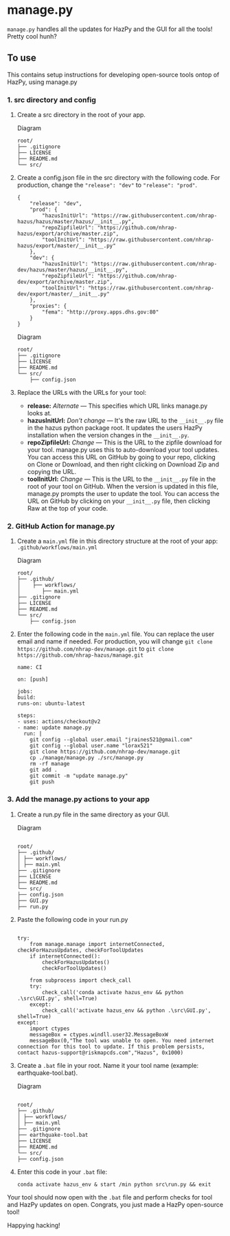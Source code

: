 # manage.py

`manage.py` handles all the updates for HazPy and the GUI for all the tools! Pretty cool hunh?

## To use

This contains setup instructions for developing open-source tools ontop of HazPy, using manage.py

### 1. src directory and config

1. Create a src directory in the root of your app.

   Diagram

   ```
   root/
   ├── .gitignore
   ├── LICENSE
   ├── README.md
   └── src/
   ```

2. Create a config.json file in the src directory with the following code. For production, change the `"release": "dev"` to `"release": "prod"`.

   ```
   {
       "release": "dev",
       "prod": {
           "hazusInitUrl": "https://raw.githubusercontent.com/nhrap-hazus/hazus/master/hazus/__init__.py",
           "repoZipfileUrl": "https://github.com/nhrap-hazus/export/archive/master.zip",
           "toolInitUrl": "https://raw.githubusercontent.com/nhrap-hazus/export/master/__init__.py"
       },
       "dev": {
           "hazusInitUrl": "https://raw.githubusercontent.com/nhrap-dev/hazus/master/hazus/__init__.py",
           "repoZipfileUrl": "https://github.com/nhrap-dev/export/archive/master.zip",
           "toolInitUrl": "https://raw.githubusercontent.com/nhrap-dev/export/master/__init__.py"
       },
       "proxies": {
           "fema": "http://proxy.apps.dhs.gov:80"
       }
   }

   ```

   Diagram

   ```
   root/
   ├── .gitignore
   ├── LICENSE
   ├── README.md
   └── src/
       ├── config.json
   ```

3. Replace the URLs with the URLs for your tool:

   - **release:** _Alternate_ — This specifies which URL links manage.py looks at.
   - **hazusInitUrl:** _Don't change_ — It's the raw URL to the `__init__.py` file in the hazus python package root. It updates the users HazPy installation when the version changes in the `__init__.py`.
   - **repoZipfileUrl:** _Change_ — This is the URL to the zipfile download for your tool. manage.py uses this to auto-download your tool updates. You can access this URL on GitHub by going to your repo, clicking on Clone or Download, and then right clicking on Download Zip and copying the URL.
   - **toolInitUrl:** _Change_ — This is the URL to the `__init__.py` file in the root of your tool on GitHub. When the version is updated in this file, manage.py prompts the user to update the tool. You can access the URL on GitHub by clicking on your `__init__.py` file, then clicking Raw at the top of your code.

### 2. GitHub Action for manage.py

1. Create a `main.yml` file in this directory structure at the root of your app: `.github/workflows/main.yml`

   Diagram

   ```
   root/
   ├── .github/
   │    ├── workflows/
   │       ├── main.yml
   ├── .gitignore
   ├── LICENSE
   ├── README.md
   └── src/
       ├── config.json
   ```

2. Enter the following code in the `main.yml` file. You can replace the user email and name if needed. For production, you will change `git clone https://github.com/nhrap-dev/manage.git` to `git clone https://github.com/nhrap-hazus/manage.git`

   ```
   name: CI

   on: [push]

   jobs:
   build:
   runs-on: ubuntu-latest

   steps:
   - uses: actions/checkout@v2
   - name: update manage.py
     run: |
       git config --global user.email "jraines521@gmail.com"
       git config --global user.name "lorax521"
       git clone https://github.com/nhrap-dev/manage.git
       cp ./manage/manage.py ./src/manage.py
       rm -rf manage
       git add .
       git commit -m "update manage.py"
       git push
   ```

### 3. Add the manage.py actions to your app

1. Create a run.py file in the same directory as your GUI.

   Diagram

   ```

   root/
   ├── .github/
   │ ├── workflows/
   │ ├── main.yml
   ├── .gitignore
   ├── LICENSE
   ├── README.md
   └── src/
   ├── config.json
   ├── GUI.py
   ├── run.py

   ```

2. Paste the following code in your run.py

   ```

   try:
       from manage.manage import internetConnected, checkForHazusUpdates, checkForToolUpdates
       if internetConnected():
           checkForHazusUpdates()
           checkForToolUpdates()

       from subprocess import check_call
       try:
           check_call('conda activate hazus_env && python .\src\GUI.py', shell=True)
       except:
           check_call('activate hazus_env && python .\src\GUI.py', shell=True)
   except:
       import ctypes
       messageBox = ctypes.windll.user32.MessageBoxW
       messageBox(0,"The tool was unable to open. You need internet connection for this tool to update. If this problem persists, contact hazus-support@riskmapcds.com","Hazus", 0x1000)

   ```

3. Create a `.bat` file in your root. Name it your tool name (example: earthquake-tool.bat).

   Diagram

   ```

   root/
   ├── .github/
   │ ├── workflows/
   │ ├── main.yml
   ├── .gitignore
   ├── earthquake-tool.bat
   ├── LICENSE
   ├── README.md
   └── src/
   ├── config.json

   ```

4. Enter this code in your `.bat` file:

   ```
   conda activate hazus_env & start /min python src\run.py && exit
   ```

Your tool should now open with the `.bat` file and perform checks for tool and HazPy updates on open. Congrats, you just made a HazPy open-source tool!

Happying hacking!
